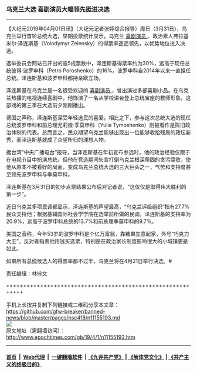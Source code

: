 ### 乌克兰大选 喜剧演员大幅领先挺进决选
------------------------

<p>
 【大纪元2019年04月01日讯】（大纪元记者张婷综合报导）周日（3月31日），乌克兰举行首轮总统大选，早期投票统计显示，乌克兰
 <a href="http://www.epochtimes.com/gb/tag/%E5%96%9C%E5%89%A7%E6%BC%94%E5%91%98.html">
  喜剧演员
 </a>
 、政治素人弗拉基米尔·泽连斯基（Volodymyr Zelensky）的得票率遥遥领先，以优势地位进入决选。
</p>
<p>
 选举委员会网站已开出的逾5成票数中，泽连斯基得票率约为30%，远高于现任总统彼得·波罗申科（Petro Poroshenko）的16%。波罗申科自2014年以来一直担任总统。泽连斯基和波罗申科都持亲欧立场。
</p>
<p>
 泽连斯基在乌克兰是一名很受欢迎的
 <a href="http://www.epochtimes.com/gb/tag/%E5%96%9C%E5%89%A7%E6%BC%94%E5%91%98.html">
  喜剧演员
 </a>
 ，曾出演过多部喜剧小品。在乌克兰热播的电视连续喜剧中，他饰演了一名从学校讲台登上总统宝座的教师形象。这部戏的第三季在大选前夕刚刚播出。
</p>
<p>
 德国之声称，泽连斯基深受年轻选民的喜爱。相比之下，参与这次总统大选的现任总统波罗申科和前总理尤莉娅·季莫申科（Yulia Tymoshenko）则被看作是陈旧政治体制的代表。总而言之，民众期望乌克兰能够出现出一位能够收拾残局的政坛新秀，而泽连斯基就成了众望所归的理想人物。
</p>
<p>
 据台湾“中央广播电台”报导，当泽连斯基在年初宣布参选时，他的政治经验仅限于在电视节目中扮演总统。但他在竞选期间矢言打倒乌克兰根深蒂固的贪污腐败，使他从原本不被看好的局面，变成乌克兰总统大选的三大巨头之一，气势和支持度甚至领先波罗申科与季莫申科。
</p>
<p>
 泽连斯基在3月31日的初步点票结果公布后对记者说，“这仅仅是取得伟大胜利的第一步”。
</p>
<p>
 近日乌克兰多项民调都显示，泽连斯基的声望最高，“乌克兰评级组织”指有27.7%民众支持他；根据基辅国际社会学学院在选举前所做的民调，泽连斯基的支持率为20.9%，远高于波罗申科总统的13.7%和前总理季莫申科的9.7%。
</p>
<p>
 美国之音称，今年53岁的波罗申科是个亿万富翁，靠糖果生意起家，外号“巧克力大王”。反对者指责他用钱买选票，特别是在政治家长制度影响很大的小城镇更是如此。
</p>
<p>
 如果所有总统候选人的得票率都不过半，乌克兰将在4月21日举行决选。#
</p>
<p>
 责任编辑：林琮文
</p>

+++++++++++++++++++++++++++++++++++++++++++++++++++++++++++<br/><br/>
手机上长按并复制下列链接或二维码分享本文章：<br/>
https://github.com/gfw-breaker/banned-news/blob/master/pages/nsc418/n11155193.md <br/>
<a href='https://github.com/gfw-breaker/banned-news/blob/master/pages/nsc418/n11155193.md'><img src='https://github.com/gfw-breaker/banned-news/blob/master/pages/nsc418/n11155193.md.png'/></a> <br/>
原文地址（需翻墙访问）：http://www.epochtimes.com/gb/19/4/1/n11155193.htm


------------------------
#### [首页](https://github.com/gfw-breaker/banned-news/blob/master/README.md) &nbsp;|&nbsp; [Web代理](https://github.com/labour-camp/helloworld) &nbsp;|&nbsp; [一键翻墙软件](https://github.com/gfw-breaker/nogfw/blob/master/README.md) &nbsp;| [《九评共产党》](https://github.com/gfw-breaker/9ping.md/blob/master/README.md#九评之一评共产党是什么) | [《解体党文化》](https://github.com/gfw-breaker/jtdwh.md/blob/master/README.md) | [《共产主义的终极目的》](https://github.com/gfw-breaker/gczydzjmd.md/blob/master/README.md)

